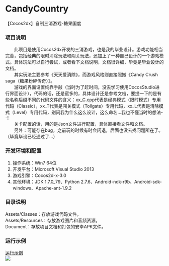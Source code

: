 # CandyCountry
 【Cocos2dx】自制三消游戏-糖果国度

### 项目说明
&emsp;&emsp;此项目是使用Cocos2dx开发的三消游戏，也是我的毕业设计。游戏功能相当完善，包括经典的限时消除玩法和闯关玩法，还加上了一种自己设计的一个游戏模式。具体玩法可以自行尝试，或者看下文档说明，文档很详细，毕竟是毕业设计的文档。  
&emsp;&emsp;其实玩法主要参考《天天爱消除》，而游戏风格则直接照搬《Candy Crush saga（糖果粉碎传奇）》。  
&emsp;&emsp;游戏的界面设置纯靠手敲（当时为了赶时间，没去学习使用CocosStudio进行界面设计），代码的话，还是蛮多的，具体设计还是参考文档，要提一下的是有些名称后缀不同的代码文件的含义：xx_C.cpp代表是经典模式（限时模式）专用代码（Classic），xx_T代表是闯关模式（Tollgate）专用代码，xx_L代表是清除模式（Level）专用代码，别问我为什么这么设计，这么命名...我也不懂当时的想法- -!  
&emsp;&emsp;关卡配置的话，用的是Json文件进行配置，具体直接看文件和文档。  
&emsp;&emsp;另外：可能存在bug，之前玩的时候有时会闪退，后面也没去找问题所在了。（毕竟毕设已经通过了...）

### 开发环境和配置
1. 操作系统：Win7 64位  
2. 开发平台：Microsoft Visual Studio 2013  
3. 游戏引擎：Cocos2d-x-3.0  
4. 其他环境：JDK 1.7.0_79、Python 2.7.6、Android-ndk-r9b、Android-sdk-windows、Apache-ant-1.9.2

### 目录说明
Assets/Classes：存放游戏代码文件。  
Assets/Resources：存放游戏图片和音频资源。  
Document：存放项目文档和打包的安卓APK文件。  

### 运行示例
[运行示例](https://img.wenhairu.com/image/NxZRK)  
![](https://cdn.img.wenhairu.com/images/2020/04/24/NxZRK.th.png)
